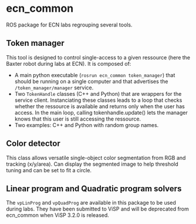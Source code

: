 # ecn_common
ROS package for ECN labs regrouping several tools.

## Token manager

This tool is designed to control single-access to a given ressource (here the Baxter robot during labs at ECN).
It is composed of:
* A main python executable (`rosrun ecn_common token_manager`) that should be running on a single computer and that advertises the `/token_manager/manager` service.
* Two `TokenHandle` classes (C++ and Python) that are wrappers for the service client. Instanciating these classes leads to a loop that checks whether the ressource is available and returns only when the user has access. In the main loop, calling tokenhandle.update() lets the manager knows that this user is still accessing the ressource.
* Two examples: C++ and Python with random group names.

## Color detector

This class allows versatile single-object color segmentation from RGB and tracking (x/y/area). Can display the segmented image to help threshold tuning and can be set to fit a circle.

## Linear program and Quadratic program solvers

The `vpLinProg` and `vpQuadProg` are available in this package to be used during labs. They have been submitted to ViSP and will be deprecated from ecn_common when ViSP 3.2.0 is released.
